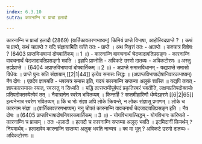```yaml
---
index: 6.3.10
sutra: कारनाम्नि च प्राचां हलादौ

---
```

 कारनाम्नि च प्राचां हलादौ (2869) (वार्तिकावतरणभाष्यम्) किमियं प्राप्ते विभाषा, आहोस्विदप्राप्ते ? । कथं च प्राप्ते, कथं चाप्राप्ते ? यदि संज्ञायामिति वर्तते ततः  -  प्राप्ते । अथ निवृत्तं ततः  -  अप्राप्ते । कश्चात्र विशेषः ? (6403 प्राप्तविभाषायां दोषवार्तिकम् ॥ 1 ॥) - कारनाम्नि वावचनार्थं चेदजादावतिप्रसङ्गः - कारनाम्नि वावचनार्थं चेदजादावतिप्रसङ्गो भवति । इहापि प्राप्नोति  -  अविकटे उरणो दातव्यः  -  अविकटोरणः ॥ अस्तु तर्ह्यप्राप्ते । (6404 अप्राप्तविभाषायां दोषवार्तिकम् ॥ 2 ॥) - अप्राप्ते समासविधानम् - यद्यप्राप्ते समासो विधेयः । प्राप्ते पुनः सति संज्ञायाम् [[2|1|44]] इत्येव समासः सिद्धः ॥ (अप्राप्तविभाषादोषानिवारकभाष्यम्) नैष दोषः । एतदेव ज्ञापयति  -  भवत्यत्र समास इति, यदयं कारनाम्नि सप्तम्या अलुकं शास्ति ॥ यद्यपि तावत्  -  ज्ञापकात्समासः स्यात्, स्वरस्तु न सिध्यति । यद्धि तत्सप्तमीपूर्वपदं प्रकृतिस्वरं भवतीति, लक्षणप्रतिपदोक्तयोः प्रतिपदोक्तस्येत्येवं तत् । नैवात्रानेन स्वरेण भवितव्यम् । किन्तर्हि ? सप्तमीहारिणौ र्धम्येऽहरणे [[6|2|65]] इत्यनेनात्र स्वरेण भवितव्यम् ॥ किं च भोः संज्ञा अपि लोके क्रियन्ते, न लोकः संज्ञासु प्रमाणम् । लोके च कारनाम संज्ञा ॥ (वार्तिकावतरणभाष्यम्) ननु चोक्तं कारनाम्नि वावचनार्थं चेदजादावतिप्रसङ्ग इति । नैष दोषः ॥ (6405 प्राप्तविभाषादोषनिवारकवार्तिकम् ॥ 3 ॥) - योगविभागात्सिद्धम् - योगविभागः करिष्यते  -  कारनाम्नि च प्राचाम् । ततः -हलादौ । हलादौ च कारनाम्नि सप्तम्या अलुक् भवति । इदमिदानीं किमर्थम् ? नियमार्थम्  -  हलादावेव कारनाम्नि सप्तम्या अलुक् भवति नान्यत्र । क्व मा भूत् ? अविकटे उरणो दातव्यः  -  अविकटोरणः ॥ 